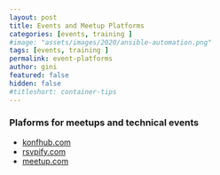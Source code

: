 ```yaml
---
layout: post
title: Events and Meetup Platforms
categories: [events, training ]
#image: "assets/images/2020/ansible-automation.png"
tags: [events, training ]
permalink: event-platforms
author: gini
featured: false
hidden: false
#titleshort: container-tips
---
```


### Plaforms for meetups and technical events

- [konfhub.com](https://konfhub.com)
- [rsvpify.com](https://rsvpify.com/)
- [meetup.com](https://www.meetup.com/)